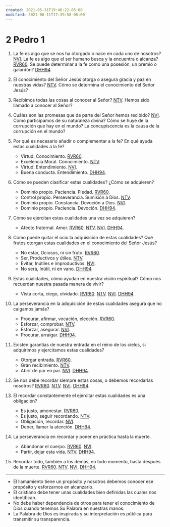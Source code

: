 ```yaml
---
created: 2021-05-31T19:40:22-05:00
modified: 2021-06-11T17:39:58-05:00
---
```


# 2 Pedro 1

1. La fe es algo que se nos ha otorgado o nace en cada uno de nosotros? [NVI](https://my.bible.com/es/bible/128/2PE.1.1).
	La fe es algo que el ser humano busca y la encuentra o alcanza? [RVR60](https://my.bible.com/es/bible/149/2PE.1.1).
	Se puede determinar a la fe como una posesión, un premio o galardón? [DHH94](https://my.bible.com/bible/52/2PE.1.1).

2. El conocimiento del Señor Jesús otorga o asegura gracia y paz en nuestras vidas? [NTV](https://my.bible.com/bible/127/2PE.1.2).
	Cómo se determina el conocimiento del Señor Jesús?

3. Recibimos todas las cosas al conocer al Señor? [NTV](https://my.bible.com/bible/127/2PE.1.3).
	Hemos sido llamado a conocer al Señor?

4. Cuáles son las promesas que de parte del Señor hemos recibido? [NVI](https://my.bible.com/es/bible/128/2PE.1.4).
	Cómo participamos de su naturaleza divina?
	Cómo se huye de la corrupción que hay en el mundo?
	La concupiscencia es la causa de la corrupción en el mundo?

5. Por qué es necesario añadir o complementar a la fe?
	En qué ayuda estas cualidades a la fe?
	- Virtud. Conocimiento. [RVR60](https://my.bible.com/es/bible/149/2PE.1.5).
	- Excelencia Moral. Conocimiento. [NTV](https://my.bible.com/bible/127/2PE.1.5).
	- Virtud. Entendimiento. [NVI](https://my.bible.com/es/bible/128/2PE.1.5).
	- Buena conducta. Entendimiento. [DHH94](https://my.bible.com/bible/52/2PE.1.5).
	
6. Cómo se pueden clasificar estas cualidades?
	¿Cómo se adquieren?
	- Dominio propio. Paciencia. Piedad. [RVR60](https://my.bible.com/es/bible/149/2PE.1.6).
	- Control propio. Perseverancia. Sumisión a Dios. [NTV](https://my.bible.com/bible/127/2PE.1.6).
	- Dominio propio. Constancia. Devoción a Dios. [NVI](https://my.bible.com/es/bible/128/2PE.1.6).
	- Dominio propio. Paciencia. Devoción. [DHH94](https://my.bible.com/bible/52/2PE.1.6).
	
7. Cómo se ejercitan estas cualidades una vez se adquieren?
	- Afecto fraternal. Amor. [RVR60](https://my.bible.com/es/bible/149/2PE.1.7). [NTV](https://my.bible.com/bible/127/2PE.1.7). [NVI](https://my.bible.com/es/bible/128/2PE.1.7). [DHH94](https://my.bible.com/bible/52/2PE.1.7).
	
8. Cómo puede quitar el ocio la adquisición de estas cualidades?
	Qué frutos otorgan estas cualidades en el conocimiento del Señor Jesús?
	- No estar, Ociosos, ni sin fruto. [RVR60](https://my.bible.com/es/bible/149/2PE.1.8).
	- Ser, Productivos y útiles. [NTV](https://my.bible.com/es/bible/127/2PE.1.8).
	- Evitar, Inútiles e improductivos. [NVI](https://my.bible.com/es/bible/128/2PE.1.8).
	- No será, Inútil, ni en vano. [DHH94](https://my.bible.com/bible/52/2PE.1.8).

9. Estas cualidades, cómo ayudan en nuestra visión espiritual?
	Cómo nos recuerdan nuestra pasada manera de vivir?
	- Vista corta, ciego, olvidado. [RVR60](https://my.bible.com/es/bible/149/2PE.1.9). [NTV](https://my.bible.com/es/bible/127/2PE.1.9). [NVI](https://my.bible.com/es/bible/128/2PE.1.9). [DHH94](https://my.bible.com/bible/52/2PE.1.9).

10. La perseverancia en la adquisición de estas cualidades asegura que no caigamos jamás?
	- Procurar, afirmar, vocación, elección. [RVR60](https://my.bible.com/es/bible/149/2PE.1.10).
	- Esforzar, comprobar. [NTV](https://my.bible.com/es/bible/127/2PE.1.10).
	- Esforzar, asegurar. [NVI](https://my.bible.com/es/bible/128/2PE.1.10).
	- Procurar, arraigar. [DHH94](https://my.bible.com/bible/52/2PE.1.10).

11. Existen garantías de nuestra entrada en el reino de los cielos, si adquirimos y ejercitamos estas cualidades?
	- Otorgar entrada. [RVR60](https://my.bible.com/es/bible/149/2PE.1.11).
	- Gran recibimiento. [NTV](https://my.bible.com/es/bible/127/2PE.1.11).
	- Abrir de par en par. [NVI](https://my.bible.com/es/bible/128/2PE.1.11). [DHH94](https://my.bible.com/bible/52/2PE.1.11).

12. Se nos debe recordar siempre estas cosas, o debemos recordarlas nosotros? [RVR60](https://my.bible.com/es/bible/149/2PE.1.12). [NTV](https://my.bible.com/es/bible/127/2PE.1.12). [NVI](https://my.bible.com/es/bible/128/2PE.1.12). [DHH94](https://my.bible.com/bible/52/2PE.1.12).

13. El recordar constantemente el ejercitar estas cualidades es una obligación?
	- Es justo, amonestar. [RVR60](https://my.bible.com/es/bible/149/2PE.1.13).
	- Es justo, seguir recordando. [NTV](https://my.bible.com/es/bible/127/2PE.1.13).
	- Obligación, recordar. [NVI](https://my.bible.com/es/bible/128/2PE.1.13).
	- Deber, llamar la atención. [DHH94](https://my.bible.com/bible/52/2PE.1.13).

14. La perseverancia en recordar y poner en práctica hasta la muerte.
	- Abandonar el cuerpo. [RVR60](https://my.bible.com/es/bible/149/2PE.1.14). [NVI](https://my.bible.com/es/bible/128/2PE.1.14).
	- Partir, dejar esta vida. [NTV](https://my.bible.com/es/bible/127/2PE.1.14). [DHH94](https://my.bible.com/bible/52/2PE.1.14).

15. Recordar todo, también a los demás, en todo momento, hasta después de la muerte. [RVR60](https://my.bible.com/es/bible/149/2PE.1.15). [NTV](https://my.bible.com/es/bible/127/2PE.1.15). [NVI](https://my.bible.com/es/bible/128/2PE.1.15). [DHH94](https://my.bible.com/bible/52/2PE.1.15).

---

- El llamamiento tiene un propósito y nosotros debemos conocer ese propósito y esforzarnos en alcanzarlo.
- El cristiano debe tener unas cualidades bien definidas las cuales nos identifican. 
- No debe haber dependencia de otros para tener el conocimiento de Dios cuando tenemos Su Palabra en nuestras manos.
- La Palabra de Dios es inspirada y su interpretación es pública para transmitir su transparencia.
